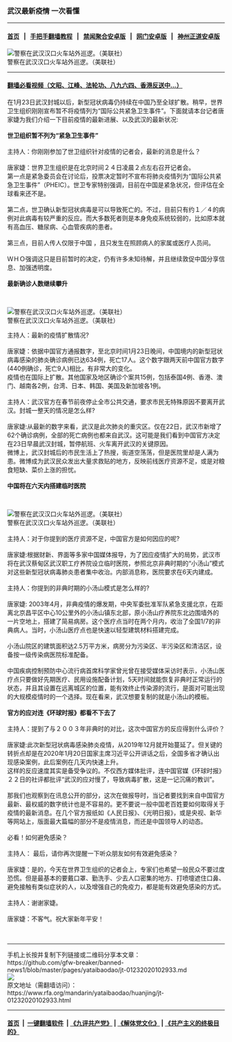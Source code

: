 ### 武汉最新疫情   一次看懂
------------------------

#### [首页](https://github.com/gfw-breaker/banned-news1/blob/master/README.md) &nbsp;&nbsp;|&nbsp;&nbsp; [手把手翻墙教程](https://github.com/gfw-breaker/guides/wiki) &nbsp;&nbsp;|&nbsp;&nbsp; [禁闻聚合安卓版](https://github.com/gfw-breaker/bn-android) &nbsp;&nbsp;|&nbsp;&nbsp; [网门安卓版](https://github.com/oGate2/oGate) &nbsp;&nbsp;|&nbsp;&nbsp; [神州正道安卓版](https://github.com/SzzdOgate/update) 



<div id="headerimg">
 <img alt="警察在武汉汉口火车站外巡逻。（美联社）" src="https://www.rfa.org/mandarin/yataibaodao/huanjing/jt-01232020102933.html/AP_20023286187047.jpg/@@images/f136638f-d3de-482d-8157-4879ff2e8326.jpeg" title="警察在武汉汉口火车站外巡逻。（美联社）"/>
 <div id="headerimgcontents">
  <div id="headerimgcaption">
   <span>
    警察在武汉汉口火车站外巡逻。（美联社）
   </span>
   <!-- zoomattribute -->
  </div>
  <!-- headerimgcaption -->
 </div>
 <!-- headerimagecontents -->
</div>

<hr/>


#### [翻墙必看视频（文昭、江峰、法轮功、八九六四、香港反送中...）](http://167.172.214.107/home.html)

<div id="storytext">
 <div>
  <div class="slot_header">
  </div>
 </div>
 <p>
  在1月23日武汉封城以后，新型冠状病毒仍持续在中国乃至全球扩散。稍早，世界卫生组织刚刚宣布暂不将疫情列为“国际公共紧急卫生事件”。下面就请本台记者唐家婕为我们介绍一下目前疫情的最新进展、以及武汉的最新状况:
  <br/>
  <br/>
  <b>
   世卫组织暂不列为“紧急卫生事件”
  </b>
  <br/>
  <br/>
  主持人：你刚刚参加了世卫组织针对疫情的记者会，最新的消息是什么？
  <br/>
  <br/>
  唐家婕：世界卫生组织是在北京时间２４日凌晨２点左右召开记者会。
  <br/>
  第一点是紧急委员会在讨论后，投票决定暂时不宣布将肺炎疫情列为“国际公共紧急卫生事件”（PHEIC）。世卫专家特别强调，目前在中国是紧急状况，但评估在全球看来还不是。
  <br/>
  <br/>
  第二点，世卫确认新型冠状病毒是可以导致死亡的。不过，目前只有约１／４的病例对此病毒有较严重的反应。而大多数死者则是本身免疫系统较弱的，比如原本就有高血压、糖尿病、心血管疾病的患者。
  <br/>
  <br/>
  第三点，目前人传人仅限于中国 ，且只发生在照顾病人的家属或医疗人员间。
  <br/>
  <br/>
  ＷＨＯ强调这只是目前暂时的决定，仍有许多未知待解，并且继续敦促中国分享信息、加强透明度。
  <br/>
  <br/>
  <b>
   最新确诊人数继续攀升
  </b>
 </p>
 <p>
  <b>
  </b>
  <br/>
  <div class="image-inline captioned" style="width:2500px;">
   <div style="width:2500px;">
    <img alt="警察在武汉汉口火车站外巡逻。（美联社）" src="https://www.rfa.org/mandarin/yataibaodao/huanjing/jt-01232020102933.html/2" title="警察在武汉汉口火车站外巡逻。（美联社）"/>
   </div>
   <div class="image-caption">
    <span style="width:2500px;">
     警察在武汉汉口火车站外巡逻。（美联社）
    </span>
    <span class="copyright">
    </span>
   </div>
  </div>
 </p>
 <p>
  主持人：最新的疫情扩散情况?
  <br/>
  <br/>
  唐家婕：依据中国官方通报数字，至北京时间1月23日晚间，中国境内的新型冠状病毒感染的肺炎确诊病例已达634例，死亡17人。这个数字跟两天前中国官方数字(440例确诊，死亡9人)相比，有非常大的变化。
  <br/>
  疫情也在国际上扩散。其他国家及地区确诊个案共15例，包括泰国4例、香港、澳门、越南各2例，台湾、日本、韩国、美国及新加坡各1例。
  <br/>
  <br/>
  主持人：武汉官方在春节前夜停止全市公共交通，要求市民无特殊原因不要离开武汉。封城一整天的情况是怎么样?
  <br/>
  <br/>
  唐家婕:从最新的数字来看，武汉是此次肺炎的重灾区。仅在22日，武汉市新增了62个确诊病例，全部的死亡病例也都来自武汉。这可能是我们看到中国官方决定在23日早晨武汉封城，暂停航班、火车离开武汉的关键原因。
  <br/>
  微博上，武汉封城后的市民生活上了热搜，街道空荡荡，但是医院里却是人满为患。微博成为武汉民众发出大量求救贴的地方，反映前线医疗资源不足，或是对粮食短缺、菜价上涨的担忧。
  <br/>
  <br/>
  <b>
   中国将在六天内搭建临时医院
  </b>
 </p>
 <p>
  <b>
  </b>
  <br/>
  <div class="image-inline captioned" style="width:2500px;">
   <div style="width:2500px;">
    <img alt="警察在武汉汉口火车站外巡逻。（美联社）" src="https://www.rfa.org/mandarin/yataibaodao/huanjing/jt-01232020102933.html/3" title="警察在武汉汉口火车站外巡逻。（美联社）"/>
   </div>
   <div class="image-caption">
    <span style="width:2500px;">
     警察在武汉汉口火车站外巡逻。（美联社）
    </span>
    <span class="copyright">
    </span>
   </div>
  </div>
  <br/>
  主持人：对于你提到的医疗资源不足，中国官方是如何因应的呢?
  <br/>
  <br/>
  唐家婕:根据财新、界面等多家中国媒体报导，为了因应疫情扩大的局势，武汉市将在武汉蔡甸区武汉职工疗养院设立临时医院，参照北京非典时期的“小汤山”模式对这些新型冠状病毒肺炎患者集中收治。内部消息称，医院要求在6天内建成。
  <br/>
  <br/>
  主持人：你提到的非典时期的小汤山模式是怎么样的?
  <br/>
  <br/>
  唐家婕: 2003年4月，非典疫情的爆发期，中央军委批准军队紧急支援北京，在距离北京昌平区中心10公里外的小汤山镇东北部，原小汤山疗养院东北边围墙外的一片空地上，搭建了简易病房。这个医疗点当时在两个月内，收治了全国1/7的非典病人。当时，小汤山医疗点也是快速以轻型建筑材料搭建完成。
  <br/>
  <br/>
  小汤山院区的建筑面积达2.5万平方米，病房分为污染区、半污染区和清洁区，设备按一级传染病医院标准配备。
  <br/>
  <br/>
  中国疾病控制预防中心流行病首席科学家曾光曾在接受媒体采访时表示，小汤山医疗点只要做好先期医疗、民用设施配备计划，5天时间就能恢复非典时正常运行的状态，并且其设置在远离城区的位置，能有效终止传染源的流行，是面对可能出现的大规模疫情时的一个选择。现在看来，武汉想要复制的就是小汤山的模板。
  <br/>
  <br/>
  <b>
   官方的应对连《环球时报》都看不下去了
  </b>
  <br/>
  <br/>
  主持人：提到了与２００３年非典时的对比，这次中国官方的反应得到什么评价？
  <br/>
  <br/>
  唐家婕:此次新型冠状病毒感染肺炎疫情，从2019年12月就开始蔓延了。但关键的转折点却是在2020年1月20日国家主席习近平公开讲话之后，全国多省才确认出现感染案例，此后案例在几天内快速上升。
  <br/>
  这样的反应速度其实是备受争议的。不仅西方媒体批评，连中国官媒《环球时报》２２日的社评都批评“武汉的应对慢了，导致病毒扩散，这是一记沉痛的教训”。
  <br/>
  <br/>
  那我们也观察到在讯息公开的部分，这次在做报导时，当记者要找到来自中国官方最新、最权威的数字统计也是不容易的。更不要说一般中国老百姓要如何取得关于疫情的最新消息。在几个官方报纸如《人民日报》、《光明日报》，或是央视、新华等网站上，版面最大篇幅的部分不是疫情消息，而还是中国领导人的动态。
  <br/>
  <br/>
  必看！如何避免感染？
  <br/>
  <br/>
  主持人： 最后，请你再次提醒一下听众朋友如何有效避免感染？
  <br/>
  <br/>
  唐家婕：是的，今天在世界卫生组织的记者会上，专家们也希望一般民众不要过度恐慌。但是最基本的要戴口罩、勤洗手、少去人口密集的地方、打喷嚏遮住口鼻、避免接触有类似症状的人，以及增强自己的免疫力，都是能有效避免感染的方式。
  <br/>
  <br/>
  主持人：谢谢家婕。
  <br/>
  <br/>
  唐家婕：不客气。祝大家新年平安！
  <br/>
  <br/>
  <br/>
 </p>
</div>

<hr/>
手机上长按并复制下列链接或二维码分享本文章：<br/>
https://github.com/gfw-breaker/banned-news1/blob/master/pages/yataibaodao/jt-01232020102933.md <br/>
<a href='https://github.com/gfw-breaker/banned-news1/blob/master/pages/yataibaodao/jt-01232020102933.md'><img src='https://github.com/gfw-breaker/banned-news1/blob/master/pages/yataibaodao/jt-01232020102933.md.png'/></a> <br/>
原文地址（需翻墙访问）：https://www.rfa.org/mandarin/yataibaodao/huanjing/jt-01232020102933.html


------------------------
#### [首页](https://github.com/gfw-breaker/banned-news1/blob/master/README.md) &nbsp;|&nbsp; [一键翻墙软件](https://github.com/gfw-breaker/nogfw/blob/master/README.md) &nbsp;| [《九评共产党》](https://github.com/gfw-breaker/9ping.md/blob/master/README.md#九评之一评共产党是什么) | [《解体党文化》](https://github.com/gfw-breaker/jtdwh.md/blob/master/README.md) | [《共产主义的终极目的》](https://github.com/gfw-breaker/gczydzjmd.md/blob/master/README.md)


<img src='http://gfw-breaker.win/banned-news/pages/yataibaodao/jt-01232020102933.md' width='0px' height='0px'/>
